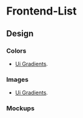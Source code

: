 # Frontend-List
## Design

### Colors
- [Ui Gradients](https://uigradients.com/#Aqualicious).

### Images
- [Ui Gradients](https://uigradients.com/#Aqualicious).

### Mockups
